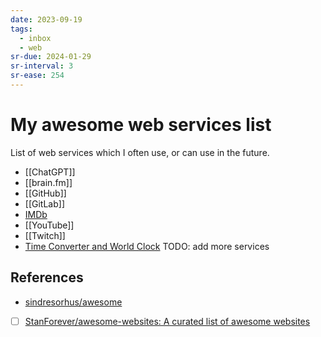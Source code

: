 ```yaml
---
date: 2023-09-19
tags:
  - inbox
  - web
sr-due: 2024-01-29
sr-interval: 3
sr-ease: 254
---
```


# My awesome web services list

List of web services which I often use, or can use in the future.

- [[ChatGPT]]
- [[brain.fm]]
- [[GitHub]]
- [[GitLab]]
- [IMDb](https://www.imdb.com/)
- [[YouTube]]
- [[Twitch]]
- [Time Converter and World Clock](https://www.worldtimebuddy.com/)
TODO: add more services

## References

- [sindresorhus/awesome](https://github.com/sindresorhus/awesome)
- [ ] [StanForever/awesome-websites: A curated list of awesome websites](https://github.com/StanForever/awesome-websites)

